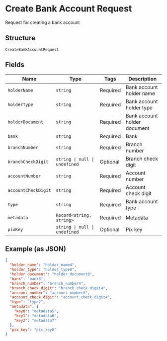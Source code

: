 
# Create Bank Account Request

Request for creating a bank account

## Structure

`CreateBankAccountRequest`

## Fields

| Name | Type | Tags | Description |
|  --- | --- | --- | --- |
| `holderName` | `string` | Required | Bank account holder name |
| `holderType` | `string` | Required | Bank account holder type |
| `holderDocument` | `string` | Required | Bank account holder document |
| `bank` | `string` | Required | Bank |
| `branchNumber` | `string` | Required | Branch number |
| `branchCheckDigit` | `string \| null \| undefined` | Optional | Branch check digit |
| `accountNumber` | `string` | Required | Account number |
| `accountCheckDigit` | `string` | Required | Account check digit |
| `type` | `string` | Required | Bank account type |
| `metadata` | `Record<string, string>` | Required | Metadata |
| `pixKey` | `string \| null \| undefined` | Optional | Pix key |

## Example (as JSON)

```json
{
  "holder_name": "holder_name4",
  "holder_type": "holder_type0",
  "holder_document": "holder_document8",
  "bank": "bank6",
  "branch_number": "branch_number4",
  "branch_check_digit": "branch_check_digit4",
  "account_number": "account_number8",
  "account_check_digit": "account_check_digit4",
  "type": "type2",
  "metadata": {
    "key0": "metadata5",
    "key1": "metadata6",
    "key2": "metadata7"
  },
  "pix_key": "pix_key8"
}
```

